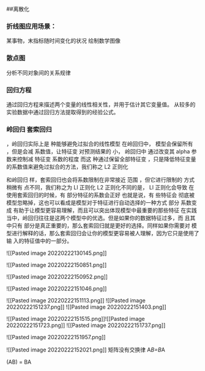##离散化

### 折线图应用场景：
某事物，末指标随时间变化的状况
绘制数学图像
### 散点图
分析不同对象间的关系规律

### 回归方程
通过回归方程来描述两个变量的线性相关性，并用于估计其它变量值。
从较多的实验数据中通过回归方法提取得到的经验公式。

### 岭回归 套索回归
，岭回归实际上是 种能够避免过拟合的线性模型 在岭回归中， 模型会保留所有 ，但是会减 系数值，让特征变 对预测结果的 小， 岭回归中 通过改变其 alpha 参数来控制减 特征变 系数的程度 而这 种通过保留全部特征变 ，只是降低特征变量的系数值来避免过拟合的方法，我们称之 L2 正则化

和岭回归 样，套索回归也会将系数限制在非常接近 范围 ，但它进行限制的 方式稍微有 点不同，我们称之为 Ll 正则化 L2 正则化不同的是， Ll 正则化会导致 在使用套索回归的时候，有 部分特征的系数会正好 也就是说，有 些特征会 彻底被模型忽略掉，这也可以看成是模型对于特征进行自动选择的一种方式 部分 系数变成 有助于让模型更容易理解，而且可以突出体现模型中最重要的那些特征
在实践当中，岭回归往往是这两个模型中的优选。但是如果你的数据特征过多，而 且其中只有 部分是真正重要的，那么套索回归就是更好的选择。同样如果你需要对 模型进行解释的话，那么套索回归会让你的模型更容易被人理解，因为它只是使用了输 入的特征值中的一部分。


![[Pasted image 20220222130145.png]]

![[Pasted image 20220222150851.png]]

![[Pasted image 20220222150952.png]]

![[Pasted image 20220222151046.png]]

![[Pasted image 20220222151113.png]]
![[Pasted image 20220222151237.png]]
![[Pasted image 20220222151403.png]]

![[Pasted image 20220222151515.png]]![[Pasted image 20220222151723.png]]
![[Pasted image 20220222151737.png]]

![[Pasted image 20220222151957.png]]

![[Pasted image 20220222152021.png]]
矩阵没有交换律 A*B=B*A 

(AB) = BA